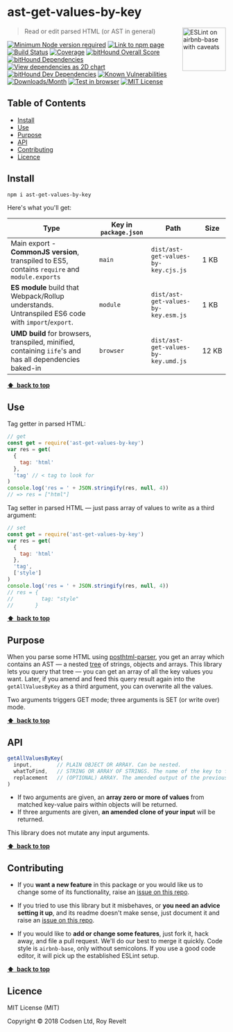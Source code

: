 # ast-get-values-by-key

<a href="https://github.com/revelt/eslint-on-airbnb-base-badge" style="float: right; padding: 0 0 20px 20px;"><img src="https://cdn.rawgit.com/revelt/eslint-on-airbnb-base-badge/0c3e46c9/lint-badge.svg" alt="ESLint on airbnb-base with caveats" width="100" align="right"></a>

> Read or edit parsed HTML (or AST in general)

[![Minimum Node version required][node-img]][node-url]
[![Link to npm page][npm-img]][npm-url]
[![Build Status][travis-img]][travis-url]
[![Coverage][cov-img]][cov-url]
[![bitHound Overall Score][overall-img]][overall-url]
[![bitHound Dependencies][deps-img]][deps-url]
[![View dependencies as 2D chart][deps2d-img]][deps2d-url]
[![bitHound Dev Dependencies][dev-img]][dev-url]
[![Known Vulnerabilities][vulnerabilities-img]][vulnerabilities-url]
[![Downloads/Month][downloads-img]][downloads-url]
[![Test in browser][runkit-img]][runkit-url]
[![MIT License][license-img]][license-url]

## Table of Contents

<!-- START doctoc generated TOC please keep comment here to allow auto update -->
<!-- DON'T EDIT THIS SECTION, INSTEAD RE-RUN doctoc TO UPDATE -->


- [Install](#install)
- [Use](#use)
- [Purpose](#purpose)
- [API](#api)
- [Contributing](#contributing)
- [Licence](#licence)

<!-- END doctoc generated TOC please keep comment here to allow auto update -->

## Install

```sh
npm i ast-get-values-by-key
```

Here's what you'll get:

Type            | Key in `package.json` | Path  | Size
----------------|-----------------------|-------|--------
Main export - **CommonJS version**, transpiled to ES5, contains `require` and `module.exports` | `main`                | `dist/ast-get-values-by-key.cjs.js` | 1&nbsp;KB
**ES module** build that Webpack/Rollup understands. Untranspiled ES6 code with `import`/`export`. | `module`              | `dist/ast-get-values-by-key.esm.js` | 1&nbsp;KB
**UMD build** for browsers, transpiled, minified, containing `iife`'s and has all dependencies baked-in | `browser`            | `dist/ast-get-values-by-key.umd.js` | 12&nbsp;KB

**[⬆ &nbsp;back to top](#)**

## Use

Tag getter in parsed HTML:

```js
// get
const get = require('ast-get-values-by-key')
var res = get(
  {
    tag: 'html'
  },
  'tag' // < tag to look for
)
console.log('res = ' + JSON.stringify(res, null, 4))
// => res = ["html"]
```

Tag setter in parsed HTML — just pass array of values to write as a third argument:

```js
// set
const get = require('ast-get-values-by-key')
var res = get(
  {
    tag: 'html'
  },
  'tag',
  ['style']
)
console.log('res = ' + JSON.stringify(res, null, 4))
// res = {
//         tag: "style"
//       }
```

**[⬆ &nbsp;back to top](#)**

## Purpose

When you parse some HTML using [posthtml-parser](https://github.com/posthtml/posthtml-parser), you get an array which contains an AST — a nested [tree](https://github.com/posthtml/posthtml-parser#posthtml-ast-format) of strings, objects and arrays. This library lets you query that tree — you can get an array of all the key values you want. Later, if you amend and feed this query result again into the `getAllValuesByKey` as a third argument, you can overwrite all the values.

Two arguments triggers GET mode; three arguments is SET (or write over) mode.

**[⬆ &nbsp;back to top](#)**

## API

```js
getAllValuesByKey(
  input,        // PLAIN OBJECT OR ARRAY. Can be nested.
  whatToFind,   // STRING OR ARRAY OF STRINGS. The name of the key to find. We'll put its value into results array. You can use wildcards (uses Matcher.js).
  replacement   // (OPTIONAL) ARRAY. The amended output of the previous call to getAllValuesByKey() if you want to write.
)
```

- If two arguments are given, an **array zero or more of values** from matched key-value pairs within objects will be returned.
- If three arguments are given, **an amended clone of your input** will be returned.

This library does not mutate any input arguments.

**[⬆ &nbsp;back to top](#)**

## Contributing

* If you **want a new feature** in this package or you would like us to change some of its functionality, raise an [issue on this repo](https://github.com/codsen/ast-get-values-by-key/issues).

* If you tried to use this library but it misbehaves, or **you need an advice setting it up**, and its readme doesn't make sense, just document it and raise an [issue on this repo](https://github.com/codsen/ast-get-values-by-key/issues).

* If you would like to **add or change some features**, just fork it, hack away, and file a pull request. We'll do our best to merge it quickly. Code style is `airbnb-base`, only without semicolons. If you use a good code editor, it will pick up the established ESLint setup.

**[⬆ &nbsp;back to top](#)**

## Licence

MIT License (MIT)

Copyright © 2018 Codsen Ltd, Roy Revelt


[node-img]: https://img.shields.io/node/v/ast-get-values-by-key.svg?style=flat-square&label=works%20on%20node
[node-url]: https://www.npmjs.com/package/ast-get-values-by-key

[npm-img]: https://img.shields.io/npm/v/ast-get-values-by-key.svg?style=flat-square&label=release
[npm-url]: https://www.npmjs.com/package/ast-get-values-by-key

[travis-img]: https://img.shields.io/travis/codsen/ast-get-values-by-key.svg?style=flat-square
[travis-url]: https://travis-ci.org/codsen/ast-get-values-by-key

[cov-img]: https://coveralls.io/repos/github/codsen/ast-get-values-by-key/badge.svg?style=flat-square?branch=master
[cov-url]: https://coveralls.io/github/codsen/ast-get-values-by-key?branch=master

[overall-img]: https://img.shields.io/bithound/code/github/codsen/ast-get-values-by-key.svg?style=flat-square
[overall-url]: https://www.bithound.io/github/codsen/ast-get-values-by-key

[deps-img]: https://img.shields.io/bithound/dependencies/github/codsen/ast-get-values-by-key.svg?style=flat-square
[deps-url]: https://www.bithound.io/github/codsen/ast-get-values-by-key/master/dependencies/npm

[deps2d-img]: https://img.shields.io/badge/deps%20in%202D-see_here-08f0fd.svg?style=flat-square
[deps2d-url]: http://npm.anvaka.com/#/view/2d/ast-get-values-by-key

[dev-img]: https://img.shields.io/bithound/devDependencies/github/codsen/ast-get-values-by-key.svg?style=flat-square
[dev-url]: https://www.bithound.io/github/codsen/ast-get-values-by-key/master/dependencies/npm

[vulnerabilities-img]: https://snyk.io/test/github/codsen/ast-get-values-by-key/badge.svg?style=flat-square
[vulnerabilities-url]: https://snyk.io/test/github/codsen/ast-get-values-by-key

[downloads-img]: https://img.shields.io/npm/dm/ast-get-values-by-key.svg?style=flat-square
[downloads-url]: https://npmcharts.com/compare/ast-get-values-by-key

[runkit-img]: https://img.shields.io/badge/runkit-test_in_browser-a853ff.svg?style=flat-square
[runkit-url]: https://npm.runkit.com/ast-get-values-by-key

[license-img]: https://img.shields.io/npm/l/ast-get-values-by-key.svg?style=flat-square
[license-url]: https://github.com/codsen/ast-get-values-by-key/blob/master/license.md

